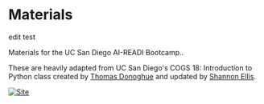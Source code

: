 # Materials
edit test


Materials for the UC San Diego AI-READI Bootcamp..

These are heavily adapted from UC San Diego's COGS 18: Introduction to Python class created by [Thomas Donoghue](https://github.com/TomDonoghue) and updated by [Shannon Ellis](https://github.com/ShanEllis).

[![Site](https://img.shields.io/static/v1.svg?label=website&message=link&color=informational)](https://cogs18.github.io/materials/00-Introduction)